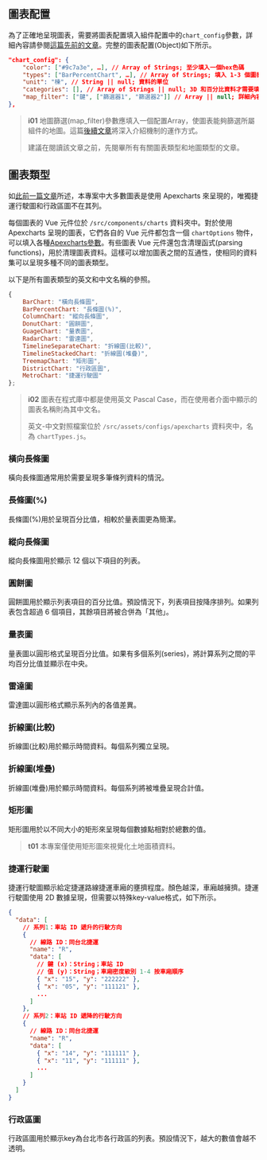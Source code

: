 ## 圖表配置

為了正確地呈現圖表，需要將圖表配置填入組件配置中的`chart_config`參數，詳細內容請參閱[這篇先前的文章](/front-end/introduction-to-components#component-configuration)。完整的圖表配置(Object)如下所示。

```json
"chart_config": {
    "color": ["#9c7a3e", …], // Array of Strings; 至少填入一個hex色碼
    "types": ["BarPercentChart", …], // Array of Strings; 填入 1-3 個圖表名稱（英文名）
    "unit": "棟", // String || null; 資料的單位
    "categories": [], // Array of Strings || null; 3D 和百分比資料才需要填寫
    "map_filter": ["鍵", ["篩選器1", "篩選器2"]] // Array || null; 詳細內容請參閱下方的第一個資訊匡
},
```

>**i01**
>地圖篩選(map_filter)參數應填入一個配置Array，使圖表能夠篩選所屬組件的地圖。這篇[後續文章](/front-end/map-filtering)將深入介紹機制的運作方式。
>
>建議在閱讀該文章之前，先閱畢所有有關圖表類型和地圖類型的文章。

## 圖表類型
如[此前一篇文章](/front-end/prerequisites#apexcharts)所述，本專案中大多數圖表是使用 Apexcharts 來呈現的，唯獨捷運行駛圖和行政區圖不在其列。

每個圖表的 Vue 元件位於 `/src/components/charts` 資料夾中。對於使用 Apexcharts 呈現的圖表，它們各自的 Vue 元件都包含一個 `chartOptions` 物件，可以填入各種[Apexcharts參數](https://apexcharts.com/docs/options/annotations/)。有些圖表 Vue 元件還包含清理函式(parsing functions)，用於清理圖表資料。這樣可以增加圖表之間的互通性，使相同的資料集可以呈現多種不同的圖表類型。

以下是所有圖表類型的英文和中文名稱的參照。
```js
{
    BarChart: "橫向長條圖",
    BarPercentChart: "長條圖(%)", 
    ColumnChart: "縱向長條圖", 
    DonutChart: "圓餅圖",
    GuageChart: "量表圖", 
    RadarChart: "雷達圖", 
    TimelineSeparateChart: "折線圖(比較)",
    TimelineStackedChart: "折線圖(堆疊)",
    TreemapChart: "矩形圖", 
    DistrictChart: "行政區圖", 
    MetroChart: "捷運行駛圖"
};
```

>**i02**
>圖表在程式庫中都是使用英文 Pascal Case，而在使用者介面中顯示的圖表名稱則為其中文名。
>
>英文-中文對照檔案位於 `/src/assets/configs/apexcharts` 資料夾中，名為 `chartTypes.js`。

### 橫向長條圖
橫向長條圖通常用於需要呈現多筆條列資料的情況。

### 長條圖(%)
長條圖(%)用於呈現百分比值，相較於量表圖更為簡潔。

### 縱向長條圖
縱向長條圖用於顯示 12 個以下項目的列表。

### 圓餅圖
圓餅圖用於顯示列表項目的百分比值。預設情況下，列表項目按降序排列。如果列表包含超過 6 個項目，其餘項目將被合併為「其他」。

### 量表圖
量表圖以圓形格式呈現百分比值。如果有多個系列(series)，將計算系列之間的平均百分比值並顯示在中央。

### 雷達圖
雷達圖以圓形格式顯示系列內的各值差異。

### 折線圖(比較)
折線圖(比較)用於顯示時間資料。每個系列獨立呈現。

### 折線圖(堆疊)
折線圖(堆疊)用於顯示時間資料。每個系列將被堆疊呈現合計值。

### 矩形圖
矩形圖用於以不同大小的矩形來呈現每個數據點相對於總數的值。

>**t01**
>本專案僅使用矩形圖來視覺化土地面積資料。

### 捷運行駛圖
捷運行駛圖顯示給定捷運路線捷運車廂的壅擠程度。顏色越深，車廂越擁擠。捷運行駛圖使用 2D 數據呈現，但需要以特殊key-value格式，如下所示。

```json
{
  "data": [
    // 系列1：車站 ID 遞升的行駛方向
    {
      // 線路 ID：同台北捷運
      "name": "R",
      "data": [
        // 鍵 (x)：String；車站 ID
        // 值 (y)：String；車廂密度級別 1-4 按車廂順序
        { "x": "15", "y": "222222" },
        { "x": "05", "y": "111121" },
        ...
      ]
    },
    // 系列2：車站 ID 遞降的行駛方向
    {
      // 線路 ID：同台北捷運
      "name": "R",
      "data": [
        { "x": "14", "y": "111111" },
        { "x": "11", "y": "111111" },
        ...
      ]
    }
  ]
}
```

### 行政區圖
行政區圖用於顯示key為台北市各行政區的列表。預設情況下，越大的數值會越不透明。 
